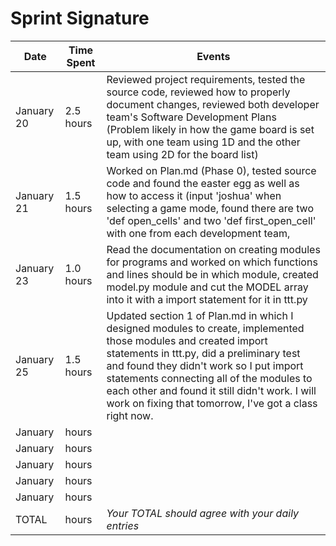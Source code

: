 # Sprint Signature



| Date        | Time Spent | Events
|-------------|------------|--------------------
| January  20 |  2.5 hours | Reviewed project requirements, tested the source code, reviewed how to properly document changes, reviewed both developer team's Software Development Plans (Problem likely in how the game board is set up, with one team using 1D and the other team using 2D for the board list)
| January  21 |  1.5 hours | Worked on Plan.md (Phase 0), tested source code and found the easter egg as well as how to access it (input 'joshua' when selecting a game mode, found there are two 'def open_cells' and two 'def first_open_cell' with one from each development team, 
| January  23 |  1.0 hours | Read the documentation on creating modules for programs and worked on which functions and lines should be in which module, created model.py module and cut the MODEL array into it with a import statement for it in ttt.py
| January  25 |  1.5 hours | Updated section 1 of Plan.md in which I designed modules to create, implemented those modules and created import statements in ttt.py, did a preliminary test and found they didn't work so I put import statements connecting all of the modules to each other and found it still didn't work. I will work on fixing that tomorrow, I've got a class right now.
| January     |      hours | 
| January     |      hours | 
| January     |      hours | 
| January     |      hours | 
| January     |      hours | 
| TOTAL       |      hours | *Your TOTAL should agree with your daily entries*
